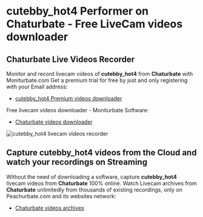 # cutebby_hot4 Performer on Chaturbate - Free LiveCam videos downloader

## Chaturbate Live Videos Recorder

Monitor and record livecam videos of **cutebby_hot4** from **Chaturbate** with Moniturbate.com
Get a premium trial for free by just and only registering with your Email address:
* [cutebby_hot4 Premium videos downloader](https://moniturbate.com/request-demo-licence-key.html)

Free livecam videos downloader - Moniturbate Software:
* [Chaturbate videos downloader](https://moniturbate.com/moniturbate-download-software.html)

![cutebby_hot4 livecam videos recorder](https://peachurnet.com/templates/moniturbate-software.png)


## Capture cutebby_hot4 videos from the Cloud and watch your recordings on Streaming

Without the need of downloading a software, capture **cutebby_hot4** livecam videos from **Chaturbate** 100% online.
Watch Livecam archives from **Chaturbate** unlimitedly from thousands of existing recordings, only on Peachurbate.com and its websites network:
* [Chaturbate videos archives](https://peachurnet.com/)